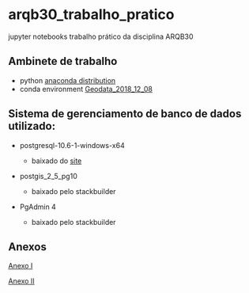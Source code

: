 # arqb30_trabalho_pratico
jupyter notebooks trabalho prático da disciplina ARQB30

## Ambinete de trabalho
  - python [anaconda distribution](https://www.anaconda.com/download/)
  - conda environment [Geodata_2018_12_08](./condaEnvs/Geodata_2018_12_08.yml)
  

## Sistema de gerenciamento de banco de dados utilizado:

  - postgresql-10.6-1-windows-x64
    - baixado do [site](https://www.enterprisedb.com/downloads/postgres-postgresql-downloads)
    
  - postgis_2_5_pg10
    - baixado pelo stackbuilder
    
  - PgAdmin 4
    - baixado pelo stackbuilder
    
## Anexos

  [Anexo I](./nbs_downloads/Anexo_I/Anexo_I.md)
  
  [Anexo II](./nbs_downloads/Anexo_II/Anexo_II.md)
